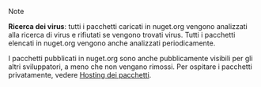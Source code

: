 > [!Note]
> **Ricerca dei virus**: tutti i pacchetti caricati in nuget.org vengono analizzati alla ricerca di virus e rifiutati se vengono trovati virus. Tutti i pacchetti elencati in nuget.org vengono anche analizzati periodicamente.
>
> I pacchetti pubblicati in nuget.org sono anche pubblicamente visibili per gli altri sviluppatori, a meno che non vengano rimossi. Per ospitare i pacchetti privatamente, vedere [Hosting dei pacchetti](../../hosting-packages/overview.md).